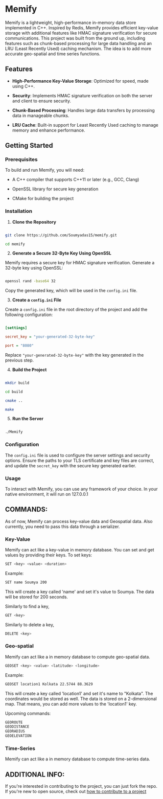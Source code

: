 # Memify

  

Memify is a lightweight, high-performance in-memory data store implemented in C++. Inspired by Redis, Memify provides efficient key-value storage with additional features like HMAC signature verification for secure communications. This project was built from the ground up, including features such as chunk-based processing for large data handling and an LRU (Least Recently Used) caching mechanism. The idea is to add more accurate geo-spatial and time series functions.

  

## Features

  

-  **High-Performance Key-Value Storage**: Optimized for speed, made using C++.

-  **Security**: Implements HMAC signature verification on both the server and client to ensure security.

-  **Chunk-Based Processing**: Handles large data transfers by processing data in manageable chunks.

-  **LRU Cache**: Built-in support for Least Recently Used caching to manage memory and enhance performance.

  

## Getting Started

  

### Prerequisites

  

To build and run Memify, you will need:

  

- A C++ compiler that supports C++11 or later (e.g., GCC, Clang)

- OpenSSL library for secure key generation

- CMake for building the project

  

### Installation

  

1.  **Clone the Repository**

  

```bash

git clone https://github.com/Soumyadas15/memify.git

cd memify

```

  

2.  **Generate a Secure 32-Byte Key Using OpenSSL**

  

Memify requires a secure key for HMAC signature verification. Generate a 32-byte key using OpenSSL:

  

```bash

openssl rand -base64 32

```

  

Copy the generated key, which will be used in the `config.ini` file.

  

3.  **Create a `config.ini` File**

  

Create a `config.ini` file in the root directory of the project and add the following configuration:

  

```ini

[settings]

secret_key = "your-generated-32-byte-key"

port = "8080"

```

  

Replace `"your-generated-32-byte-key"` with the key generated in the previous step.

  

4.  **Build the Project**

  

```bash

mkdir build

cd build

cmake ..

make

```

  

5.  **Run the Server**

  

```bash

./Memify

```

  

### Configuration

  

The `config.ini` file is used to configure the server settings and security options. Ensure the paths to your TLS certificate and key files are correct, and update the `secret_key` with the secure key generated earlier.

  

### Usage

  

To interact with Memify, you can use any framework of your choice. In your native environment, it will run on 127.0.0.1

## COMMANDS:

As of now, Memify can process key-value data and Geospatial data. Also currently, you need to pass this data through a serializer.

### Key-Value
Memify can act like a key-value in memory database. You can set and get values by providing their keys. To set keys:

```bash
SET <key> <value> <duration>
```

Example:

```bash
SET name Soumya 200
```

This will create a key called 'name' and set it's value to Soumya. The data will be stored for 200 seconds.

Similarly to find a key,
```bash
GET <key>
```
Similarly to delete a key,
```bash
DELETE <key>
```


### Geo-spatial
Memify can act like a in memory database to compute geo-spatial data.

```bash
GEOSET <key> <value> <latitude> <longitude>
```

Example:

```bash
GEOSET location1 Kolkata 22.5744 88.3629
```

This will create a key called 'location1' and set it's name to "Kolkata". The coordinates would be stored as well. The data is stored on a 2-dimensional map. That means, you can add more values to the 'location1' key.

Upcoming commands:
```bash
GEOROUTE 
GEODISTANCE 
GEORADIUS 
GEOELEVATION
```

### Time-Series
Memify can act like a in memory database to compute time-series data.

## ADDITIONAL INFO:

If you're interested in contributing to the project, you can just fork the repo. If you're new to open source, check out [how to contribute to a project](https://docs.github.com/en/get-started/exploring-projects-on-github/contributing-to-a-project)
